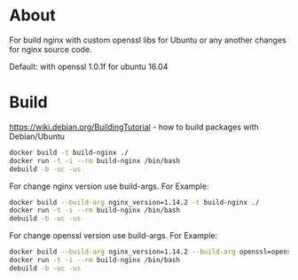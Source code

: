 # About
For build nginx with custom openssl libs for Ubuntu or any another changes for nginx source code.

Default: with openssl 1.0.1f for ubuntu 16.04

# Build

https://wiki.debian.org/BuildingTutorial - how to build packages with Debian/Ubuntu

```bash
docker build -t build-nginx ./
docker run -t -i --rm build-nginx /bin/bash
debuild -b -uc -us
```

For change nginx version use build-args. For Example:
```bash
docker build --build-arg nginx_version=1.14.2 -t build-nginx ./
docker run -t -i --rm build-nginx /bin/bash
debuild -b -uc -us
```

For change openssl version use build-args. For Example:
```bash
docker build --build-arg nginx_version=1.14.2 --build-arg openssl=openssl-1.0.1u -t build-nginx ./
docker run -t -i --rm build-nginx /bin/bash
debuild -b -uc -us
```
